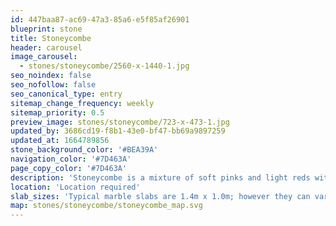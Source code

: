 ```yaml
---
id: 447baa87-ac69-47a3-85a6-e5f85af26901
blueprint: stone
title: Stoneycombe
header: carousel
image_carousel:
  - stones/stoneycombe/2560-x-1440-1.jpg
seo_noindex: false
seo_nofollow: false
seo_canonical_type: entry
sitemap_change_frequency: weekly
sitemap_priority: 0.5
preview_image: stones/stoneycombe/723-x-473-1.jpg
updated_by: 3686cd19-f8b1-43e0-bf47-bb69a9897259
updated_at: 1664789856
stone_background_color: '#BEA39A'
navigation_color: '#7D463A'
page_copy_color: '#7D463A'
description: 'Stoneycombe is a mixture of soft pinks and light reds with hints of grey and intricately shaped crustaceans and corals for added depth. Small cream coloured calcite veins make sure that this stone is always interesting. It is a Devonian Limestone, found in the same areas as two other Britannicus stones, Ashburton and Moorcroft.'
location: 'Location required'
slab_sizes: 'Typical marble slabs are 1.4m x 1.0m; however they can vary.'
map: stones/stoneycombe/stoneycombe_map.svg
---
```

